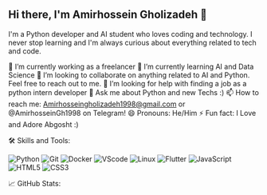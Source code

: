 ## Hi there, I'm Amirhossein Gholizadeh 👋

I'm a Python developer and AI student who loves coding and technology. I never stop learning and I'm always curious about everything related to tech and code. 

🔭 I’m currently working as a freelancer
🌱 I’m currently learning AI and Data Science
👯 I’m looking to collaborate on anything related to AI and Python. Feel free to reach out to me.
🤔 I’m looking for help with finding a job as a python intern developer
💬 Ask me about Python and new Techs :)
📫 How to reach me: Amirhosseingholizadeh1998@gmail.com or @AmirhosseinGh1998 on Telegram!
😄 Pronouns: He/Him
⚡ Fun fact: I Love and Adore Abgosht :)

🛠️ Skills and Tools:

![Python]([https://img.shields.io/badge/python-yellow?logo=python&logoColor=blue&style=for-the-badge](https://img.shields.io/badge/Python-3776AB?style=for-the-badge&logo=python&logoColor=white))
![Git](https://img.shields.io/badge/git-red)
![Docker](https://img.shields.io/badge/Docker-blue)
![VScode](https://img.shields.io/badge/VSCode-blue)
![Linux](https://img.shields.io/badge/Linux-gray)
![Flutter](https://img.shields.io/badge/Flutter-blue)
![JavaScript](https://img.shields.io/badge/JavaScript-yellow)
![HTML5](https://img.shields.io/badge/HTML-orange)
![CSS3](https://img.shields.io/badge/CSS-red)

📈 GitHub Stats:
